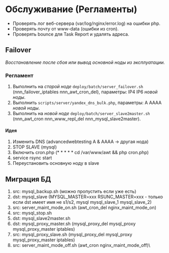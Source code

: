 Обслуживание (Регламенты)
=========================

* Проверять лог веб-сервера (var/log/nginx/error.log) на ошибки php.
* Проверять почту от www-data (ошибки из cron).
* Проверять bounce для Task Report и удалять адреса.

Failover
--------
*Восстановление после сбоя или вывод основной ноды из эксплуатации.*

### Регламент
1. Выполнить на *старой ноде* `deploy/batch/server_failover.sh` (nnn_failover_iptables nnn_awt_cron_del), параметры: IP4 IP6 *новой ноды*.
2. Выполнить `scripts/server/yandex_dns_bulk.php`, параметры: A AAAA *новой ноды*.
3. Выполнить на *новой ноде* `deploy/batch/server_slave2master.sh` (nnn_awt_cron nnn_www_repl_del nnn_mysql_slave2master).

#### Идея
1. Изменить DNS (advancedwebtesting A & AAAA -> другая нода)
2. STOP SLAVE (mysql)
3. Включить cron.php (* * * * * cd /var/www/awt && php cron.php)
4. service rsync start
5. Переустановить основную ноду в slave

Миграция БД
-----------
1. src: mysql_backup.sh (можно пропустить если уже есть)
1. dst: mysql_slave (MYSQL_MASTER=xxx RSUNC_MASTER=xxx - только если dst имеет имя не s1/s2, mysql mysql_slave_1 mysql_slave_2)
1. src: server_maint_mode_on.sh (awt_cron_del nginx_maint_mode_on)
2. src: mysql_stop.sh
2. dst: mysql_slave2master.sh
3. dst: mysql_proxy_master.sh (mysql_proxy_del mysql_proxy mysql_proxy_master iptables)
4. src: mysql_proxy_slave.sh (mysql_proxy_del mysql_proxy mysql_proxy_master iptables)
5. src: server_maint_mode_off.sh (awt_cron nginx_maint_mode_off)\
